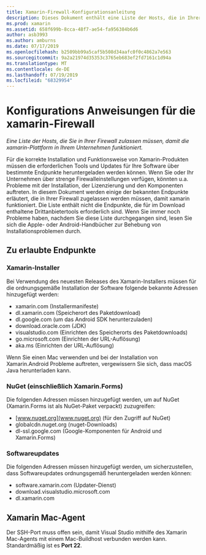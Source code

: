 ```yaml
---
title: Xamarin-Firewall-Konfigurationsanleitung
description: Dieses Dokument enthält eine Liste der Hosts, die in Ihrer Firewall zugelassen werden müssen, damit xamarin in einer Unternehmensumgebung funktioniert.
ms.prod: xamarin
ms.assetid: 658f699b-8cca-48f7-ae54-fa956384b6d6
author: asb3993
ms.author: amburns
ms.date: 07/17/2019
ms.openlocfilehash: b2509bb99a5caf5b508d34aafc0f0c4862a7e563
ms.sourcegitcommit: 9a2a21974d35353c3765eb683ef2fd7161c1d94a
ms.translationtype: MT
ms.contentlocale: de-DE
ms.lasthandoff: 07/19/2019
ms.locfileid: "68329954"
---
```

# <a name="xamarin-firewall-configuration-instructions"></a>Konfigurations Anweisungen für die xamarin-Firewall

_Eine Liste der Hosts, die Sie in Ihrer Firewall zulassen müssen, damit die xamarin-Plattform in Ihrem Unternehmen funktioniert._

Für die korrekte Installation und Funktionsweise von Xamarin-Produkten müssen die erforderlichen Tools und Updates für Ihre Software über bestimmte Endpunkte heruntergeladen werden können. Wenn Sie oder Ihr Unternehmen über strenge Firewalleinstellungen verfügen, könnten u.a. Probleme mit der Installation, der Lizenzierung und den Komponenten auftreten. In diesem Dokument werden einige der bekannten Endpunkte erläutert, die in Ihrer Firewall zugelassen werden müssen, damit xamarin funktioniert. Die Liste enthält nicht die Endpunkte, die für im Download enthaltene Drittanbietertools erforderlich sind. Wenn Sie immer noch Probleme haben, nachdem Sie diese Liste durchgegangen sind, lesen Sie sich die Apple- oder Android-Handbücher zur Behebung von Installationsproblemen durch.

## <a name="endpoints-to-allow"></a>Zu erlaubte Endpunkte

### <a name="xamarin-installer"></a>Xamarin-Installer

Bei Verwendung des neuesten Releases des Xamarin-Installers müssen für die ordnungsgemäße Installation der Software folgende bekannte Adressen hinzugefügt werden:

- xamarin.com (Installermanifeste)
- dl.xamarin.com (Speicherort des Paketdownload)
- dl.google.com (um das Android SDK herunterzuladen)
- download.oracle.com (JDK)
- visualstudio.com (Einrichten des Speicherorts des Paketdownloads)
- go.microsoft.com (Einrichten der URL-Auflösung)
- aka.ms (Einrichten der URL-Auflösung)

Wenn Sie einen Mac verwenden und bei der Installation von Xamarin.Android Probleme auftreten, vergewissern Sie sich, dass macOS Java herunterladen kann.

### <a name="nuget-including-xamarinforms"></a>NuGet (einschließlich Xamarin.Forms)

Die folgenden Adressen müssen hinzugefügt werden, um auf NuGet (Xamarin.Forms ist als NuGet-Paket verpackt) zuzugreifen:

- [www.nuget.org](www.nuget.org) (für den Zugriff auf NuGet)
- globalcdn.nuget.org (nuget-Downloads)
- dl-ssl.google.com (Google-Komponenten für Android und Xamarin.Forms)

### <a name="software-updates"></a>Softwareupdates

Die folgenden Adressen müssen hinzugefügt werden, um sicherzustellen, dass Softwareupdates ordnungsgemäß heruntergeladen werden können:

- software.xamarin.com (Updater-Dienst)
- download.visualstudio.microsoft.com
- dl.xamarin.com

## <a name="xamarin-mac-agent"></a>Xamarin Mac-Agent

Der SSH-Port muss offen sein, damit Visual Studio mithilfe des Xamarin Mac-Agents mit einem Mac-Buildhost verbunden werden kann. Standardmäßig ist es **Port 22**.

